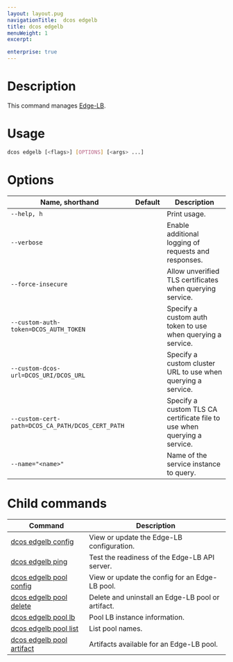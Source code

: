 ```yaml
---
layout: layout.pug
navigationTitle:  dcos edgelb
title: dcos edgelb
menuWeight: 1
excerpt:

enterprise: true
---
```


# Description
This command manages [Edge-LB](/1.10/networking/edge-lb/).

# Usage

```bash
dcos edgelb [<flags>] [OPTIONS] [<args> ...]
```

# Options

| Name, shorthand | Default | Description |
|---------|-------------|-------------|
| `--help, h`   |             |  Print usage. |
| `--verbose`   |             |  Enable additional logging of requests and responses. |
| `--force-insecure`   |             |  Allow unverified TLS certificates when querying service. |
| `--custom-auth-token=DCOS_AUTH_TOKEN`   |             |  Specify a custom auth token to use when querying a service. |
| `--custom-dcos-url=DCOS_URI/DCOS_URL`   |             |  Specify a custom cluster URL to use when querying a service. |
| `--custom-cert-path=DCOS_CA_PATH/DCOS_CERT_PATH`   |             |  Specify a custom TLS CA certificate file to use when querying a service. |
| `--name="<name>"`   |             |  Name of the service instance to query. |

# Child commands

| Command | Description |
|---------|-------------|
|[dcos edgelb config](/1.10/cli/command-reference/dcos-edgelb/dcos-edgelb-config/) | View or update the Edge-LB configuration. |
|[dcos edgelb ping](/1.10/cli/command-reference/dcos-edgelb/dcos-edgelb-ping/) | Test the readiness of the Edge-LB API server. |
|[dcos edgelb pool config](/1.10/cli/command-reference/dcos-edgelb/dcos-edgelb-pool-config/) | View or update the config for an Edge-LB pool. |
|[dcos edgelb pool delete](/1.10/cli/command-reference/dcos-edgelb/dcos-edgelb-pool-delete/) | Delete and uninstall an Edge-LB pool or artifact. |
|[dcos edgelb pool lb](/1.10/cli/command-reference/dcos-edgelb/dcos-edgelb-pool-lb/) | Pool LB instance information. |
|[dcos edgelb pool list](/1.10/cli/command-reference/dcos-edgelb/dcos-edgelb-pool-list/) | List pool names. |
|[dcos edgelb pool artifact](/1.10/cli/command-reference/dcos-edgelb/dcos-edgelb-pool-artifact/) | Artifacts available for an Edge-LB pool. |
